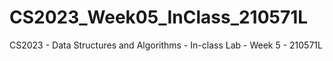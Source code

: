 # CS2023_Week05_InClass_210571L
CS2023 - Data Structures and Algorithms - In-class Lab - Week 5 - 210571L
